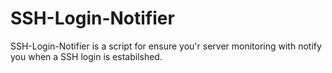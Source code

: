 # SSH-Login-Notifier
SSH-Login-Notifier is a script for ensure you'r server monitoring with notify you when a SSH login is estabilshed.
